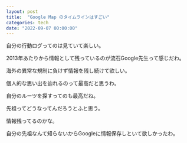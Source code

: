 ```yaml
---
layout: post
title:  "Google Map のタイムラインはすごい"
categories: tech
date: "2022-09-07 00:00:00"
---
```


自分の行動ログってのは見ていて楽しい。

2013年あたりから情報として残っているのが流石Google先生って感じだわ。

海外の異常な規制に負けず情報を残し続けて欲しい。

個人的な思い出を辿れるのって最高だと思うわ。

自分のルーツを探すってのも最高だね。

先祖ってどうなってんだろうとふと思う。

情報残ってるのかな。

自分の先祖なんて知らないからGoogleに情報保存しといて欲しかったわ。

